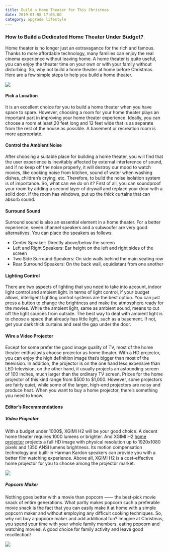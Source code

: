 ```yaml
---
title: Build a Home Theater for This Christmas
date: 2019-01-08 17:03:00
category: upgrade lifestyle
---
```


### How to Build a Dedicated Home Theater Under Budget?

Home theater is no longer just an extravagance for the rich and famous. Thanks to more affordable technology, many families can enjoy the real cinema experience without leaving home. A home theater is quite useful, you can enjoy the theater time on your own or with your family without disturbing. So, why not build a home theater at home before Christmas. Here are a few simple steps to help you build a home theater.

![](/images/10.jpg)

#### Pick a Location

It is an excellent choice for you to build a home theater when you have space to spare. However, choosing a room for your home theater plays an important part in improving your home theater experience. Ideally, you can choose a room at least 20 feet long and 12 feet wide that is as separate from the rest of the house as possible. A basement or recreation room is more appropriate.

<!-- more -->

#### Control the Ambient Noise

After choosing a suitable place for building a home theater, you will find that the user experience is inevitably affected by external interference of sound, and if no keep off the noise properly, it will destroy our mood to watch movies, like cooking noise from kitchen, sound of water when washing dishes, children’s crying, etc. Therefore, to build the noise isolation system is of importance. So, what can we do on it? First of all, you can soundproof your room by adding a second layer of drywall and replace your door with a solid door. If the room has windows, put up the thick curtains that can absorb sound.
 
#### Surround Sound

Surround sound is also an essential element in a home theater. For a better experience, seven channel speakers and a subwoofer are very good alternatives. 
You can place the speakers as follows:
- Center Speaker: Directly above/below the screen
- Left and Right Speakers: Ear height on the left and right sides of the screen
- Two Side Surround Speakers: On side walls behind the main seating row
- Rear Surround Speakers: On the back wall, equidistant from one another

#### Lighting Control

There are two aspects of lighting that you need to take into account, indoor light control and ambient light. In terms of light control, if your budget allows, intelligent lighting control systems are the best option. You can just press a button to change the brightness and make the atmosphere ready for the movies. While the ambient light, same as ambient sound, means to cut off the light sources from outside. The best way to deal with ambient light is to choose a space that already has little light, such as a basement. If not, get your dark thick curtains and seal the gap under the door. 

#### Wire a Video Projector

Except for some prefer the good image quality of TV, most of the home theater enthusiasts choose projector as home theater. With a HD projector, you can enjoy the high definition image that’s bigger than most of the television. In addition, the projector is on the one hand less expensive than LED television, on the other hand, it usually projects an astounding screen of 100 inches, much larger than the ordinary TV screen. Prices for the home projector of this kind range from $500 to $1,000. However, some projectors are fairly quiet, while some of the larger, high-end projectors are noisy and produce heat. When you want to buy a home projector, there’s something you need to know.

#### Editor’s Recommendations

##### Video Projector

With a budget under 1000$, XGIMI H2 will be your good choice. A decent home theater requires 1000 lumens or brighter. And XGIMI H2 [home projector](https://www.xgimi.com/en/H2-immersive-home-projector.html) projects a full HD image with physical resolution up to 1920x1080 pixels and 1350 ANSI lumens brightness. Its motion compensation technology and built-in Harman Kardon speakers can provide you with a better film watching experience. Above all, XGIMI H2 is a cost-effective home projector for you to choose among the projector market.

![](/images/9.png)

##### Popcorn Maker

Nothing goes better with a movie than popcorn —— the best-pick movie snack of entire generations. What partly makes popcorn such a preferable movie snack is the fact that you can easily make it at home with a simple popcorn maker and without employing any difficult cooking techniques. So, why not buy a popcorn maker and add additional fun? Imagine at Christmas, you spend your time with your whole family members, eating popcorn and watching movies! A good choice for family activity and leave good recollection!

![](/images/11.jpg)
